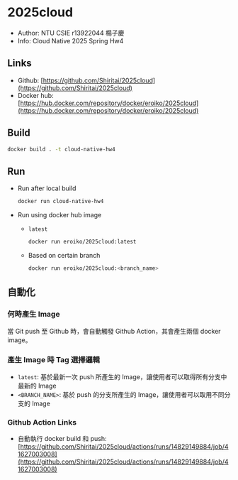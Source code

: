 # 2025cloud

* Author: NTU CSIE r13922044 楊子慶
* Info: Cloud Native 2025 Spring Hw4

## Links

* Github: [https://github.com/Shiritai/2025cloud](https://github.com/Shiritai/2025cloud)
* Docker hub: [https://hub.docker.com/repository/docker/eroiko/2025cloud](https://hub.docker.com/repository/docker/eroiko/2025cloud)

## Build

```bash
docker build . -t cloud-native-hw4
```

## Run

* Run after local build

    ```bash
    docker run cloud-native-hw4
    ```

* Run using docker hub image
  * `latest`

    ```bash
    docker run eroiko/2025cloud:latest
    ```

  * Based on certain branch

    ```bash
    docker run eroiko/2025cloud:<branch_name>
    ```

## 自動化

### 何時產生 Image

當 Git push 至 Github 時，會自動觸發 Github Action，其會產生兩個 docker image。

### 產生 Image 時 Tag 選擇邏輯

* `latest`: 基於最新一次 push 所產生的 Image，讓使用者可以取得所有分支中最新的 Image
* `<BRANCH_NAME>`: 基於 push 的分支所產生的 Image，讓使用者可以取用不同分支的 Image

### Github Action Links

* 自動執行 docker build 和 push: [https://github.com/Shiritai/2025cloud/actions/runs/14829149884/job/41627003008](https://github.com/Shiritai/2025cloud/actions/runs/14829149884/job/41627003008)

